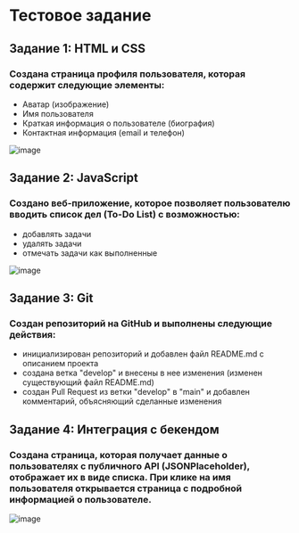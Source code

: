 # Тестовое задание

## Задание 1: HTML и CSS

### Создана страница профиля пользователя, которая содержит следующие элементы:

- Аватар (изображение)
- Имя пользователя
- Краткая информация о пользователе (биография)
- Контактная информация (email и телефон)

![image](https://github.com/Christinnenko/4tasks/assets/135636897/4a2df9c7-4749-47ae-9ea4-0ab7c396c5cf)

## Задание 2: JavaScript

### Создано веб-приложение, которое позволяет пользователю вводить список дел (To-Do List) с возможностью:

- добавлять задачи
- удалять задачи
- отмечать задачи как выполненные

![image](https://github.com/Christinnenko/4tasks/assets/135636897/336eef5e-8b1d-41a7-a5f3-a048f256b09f)

## Задание 3: Git

### Создан репозиторий на GitHub и выполнены следующие действия:

- инициализирован репозиторий и добавлен файл README.md с описанием проекта
- создана ветка "develop" и внесены в нее изменения (изменен существующий файл README.md)
- cоздан Pull Request из ветки "develop" в "main" и добавлен комментарий, объясняющий сделанные изменения

## Задание 4: Интеграция с бекендом

### Создана страница, которая получает данные о пользователях с публичного API (JSONPlaceholder), отображает их в виде списка. При клике на имя пользователя открывается страница с подробной информацией о пользователе.

![image](https://github.com/Christinnenko/4tasks/assets/135636897/6ca3e03c-ab52-4b4a-88b5-9e0b6b1d15f2)
